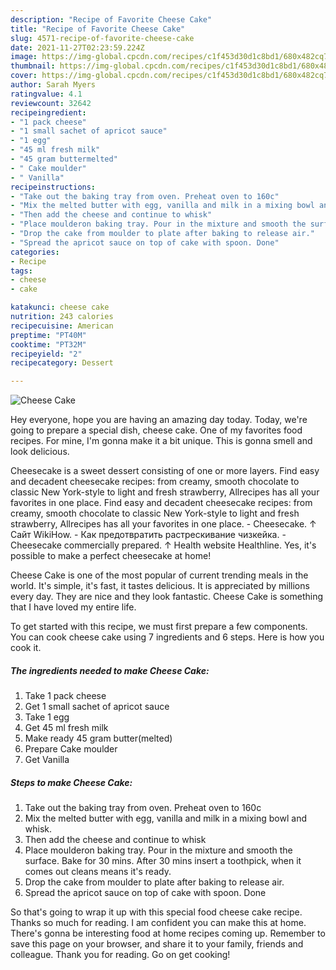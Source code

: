 ```yaml
---
description: "Recipe of Favorite Cheese Cake"
title: "Recipe of Favorite Cheese Cake"
slug: 4571-recipe-of-favorite-cheese-cake
date: 2021-11-27T02:23:59.224Z
image: https://img-global.cpcdn.com/recipes/c1f453d30d1c8bd1/680x482cq70/cheese-cake-recipe-main-photo.jpg
thumbnail: https://img-global.cpcdn.com/recipes/c1f453d30d1c8bd1/680x482cq70/cheese-cake-recipe-main-photo.jpg
cover: https://img-global.cpcdn.com/recipes/c1f453d30d1c8bd1/680x482cq70/cheese-cake-recipe-main-photo.jpg
author: Sarah Myers
ratingvalue: 4.1
reviewcount: 32642
recipeingredient:
- "1 pack cheese"
- "1 small sachet of apricot sauce"
- "1 egg"
- "45 ml fresh milk"
- "45 gram buttermelted"
- " Cake moulder"
- " Vanilla"
recipeinstructions:
- "Take out the baking tray from oven. Preheat oven to 160c"
- "Mix the melted butter with egg, vanilla and milk in a mixing bowl and whisk."
- "Then add the cheese and continue to whisk"
- "Place moulderon baking tray. Pour in the mixture and smooth the surface. Bake for 30 mins. After 30 mins insert a toothpick, when it comes out cleans means it&#39;s ready."
- "Drop the cake from moulder to plate after baking to release air."
- "Spread the apricot sauce on top of cake with spoon. Done"
categories:
- Recipe
tags:
- cheese
- cake

katakunci: cheese cake 
nutrition: 243 calories
recipecuisine: American
preptime: "PT40M"
cooktime: "PT32M"
recipeyield: "2"
recipecategory: Dessert

---
```



![Cheese Cake](https://img-global.cpcdn.com/recipes/c1f453d30d1c8bd1/680x482cq70/cheese-cake-recipe-main-photo.jpg)

Hey everyone, hope you are having an amazing day today. Today, we're going to prepare a special dish, cheese cake. One of my favorites food recipes. For mine, I'm gonna make it a bit unique. This is gonna smell and look delicious.

Cheesecake is a sweet dessert consisting of one or more layers. Find easy and decadent cheesecake recipes: from creamy, smooth chocolate to classic New York-style to light and fresh strawberry, Allrecipes has all your favorites in one place. Find easy and decadent cheesecake recipes: from creamy, smooth chocolate to classic New York-style to light and fresh strawberry, Allrecipes has all your favorites in one place. - Cheesecake. ↑ Сайт WikiHow. - Как предотвратить растрескивание чизкейка. - Cheesecake commercially prepared. ↑ Health website Healthline. Yes, it&#39;s possible to make a perfect cheesecake at home!

Cheese Cake is one of the most popular of current trending meals in the world. It's simple, it's fast, it tastes delicious. It is appreciated by millions every day. They are nice and they look fantastic. Cheese Cake is something that I have loved my entire life.


To get started with this recipe, we must first prepare a few components. You can cook cheese cake using 7 ingredients and 6 steps. Here is how you cook it.

<!--inarticleads1-->

##### The ingredients needed to make Cheese Cake:

1. Take 1 pack cheese
1. Get 1 small sachet of apricot sauce
1. Take 1 egg
1. Get 45 ml fresh milk
1. Make ready 45 gram butter(melted)
1. Prepare  Cake moulder
1. Get  Vanilla




<!--inarticleads2-->

##### Steps to make Cheese Cake:

1. Take out the baking tray from oven. Preheat oven to 160c
1. Mix the melted butter with egg, vanilla and milk in a mixing bowl and whisk.
1. Then add the cheese and continue to whisk
1. Place moulderon baking tray. Pour in the mixture and smooth the surface. Bake for 30 mins. After 30 mins insert a toothpick, when it comes out cleans means it&#39;s ready.
1. Drop the cake from moulder to plate after baking to release air.
1. Spread the apricot sauce on top of cake with spoon. Done




So that's going to wrap it up with this special food cheese cake recipe. Thanks so much for reading. I am confident you can make this at home. There's gonna be interesting food at home recipes coming up. Remember to save this page on your browser, and share it to your family, friends and colleague. Thank you for reading. Go on get cooking!
